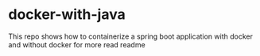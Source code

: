# docker-with-java
This repo shows how to containerize a spring boot application with docker and without docker for more read readme
